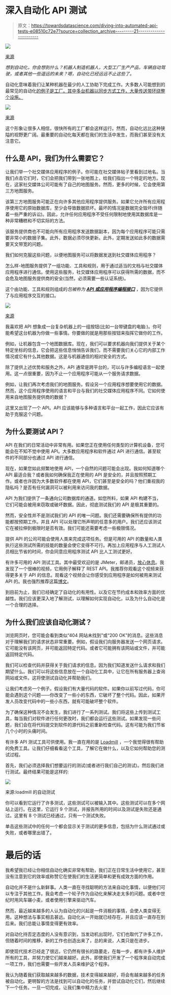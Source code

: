 # 深入自动化 API 测试

> 原文：<https://towardsdatascience.com/diving-into-automated-api-tests-e08510c72e7?source=collection_archive---------21----------------------->

![](img/6b298d465bfbd62512c95df2671d983c.png)

[来源](https://www.pxfuel.com/en/free-photo-xzbor)

*想到自动化，你会想到什么？机器人制造机器人，大型工厂生产产品，车辆自动驾驶，或者其他一些遥远的未来？嗯，自动化已经远远不止这些了。*

自动化意味着我们让某种机器在最少的人工协助下完成工作。大多数人可能想到的最常见的自动化[的例子是工厂。其中多台机器以同步方式工作，大量传送带环绕整个设施。](https://en.wikipedia.org/wiki/Automation)

![](img/f5674e31173038163787d73f8343b51b.png)

[来源](https://commons.wikimedia.org/wiki/File:Factory_Automation_Robotics_Palettizing_Bread.jpg)

这个形象让很多人相信，很快所有的工厂都会这样运行。然而，自动化远比这种狭隘的视野更广阔。最重要的自动化每天都在我们的生活中发生，而我们甚至没有太注意它。

## 什么是 API，我们为什么需要它？

让我们举一个社交媒体应用程序的例子。你可能在社交媒体帖子里看到过地名。当我们点击它们时，它们会把我们带到一张地图上，给我们指出一个特定的地方。现在，这家社交媒体公司可能有了自己的地图服务。然而，更多的时候，它会使用第三方地图服务。

该第三方地图服务可能正在向许多其他应用程序提供服务。如果它允许所有应用程序使用它的原始数据库，至少会导致数据损坏。最坏的情况是数据完全毁坏(伴随着一些严重的诉讼)。因此，允许任何应用程序不受任何限制地使用其数据库是一种非常糟糕和不切实际的方法。

该服务提供商也不可能向所有应用程序发送数据副本，因为每个应用程序可能只需要非常小的数据子集。此外，数据必须尽快更新。此外，定期发送如此多的数据需要天文带宽的问题。

我们如何克服这些问题，以便地图服务可以将数据发送到社交媒体应用程序？

怎么样-地图服务提供了一组功能、工具和规则，用于通过适当的文档与社交媒体应用程序进行通信。使用这些服务，社交媒体应用程序可以获得所需的数据，而不会危及地图服务提供商的安全(当然，必须需要一些认证系统)。

这个由功能、工具和规则组成的*包被称为* [***API 或应用程序编程接口***](https://en.wikipedia.org/wiki/Application_programming_interface) ，因为它提供了与应用程序交互的接口。

![](img/def31d9d904ddecb4047413b572b50d4.png)

[来源](https://en.m.wikipedia.org/wiki/File:Open-APIs-v5.png)

我喜欢把 API 想象成一台复杂机器上的一组按钮(比如一台带键盘的电脑:)。你可能希望这台机器为你做一些事情。你要做的就是用那些按钮来指挥它做你的工作。

例如，让机器包含一个地图数据库。现在，我们可以要求机器向我们提供关于某个特定坐标的信息，它会把这些信息悄悄告诉我们，而不需要我们关心它的内部工作情况或它有什么其他数据。这是与机器通信的相对安全的方式。

除了提供上述优势和服务之外，API 通常是跨平台的，可以与许多编程语言一起使用。这一点很重要，因为不止一个应用程序可能从一个服务请求数据。

例如，让我们再次考虑我们的地图服务。假设另一个应用程序想要使用它的数据。然而，这个应用程序使用的语言和平台与我们的社交媒体应用程序不同。它如何使用来自地图服务提供商的数据？

这里又出现了一个 API。API 应该能够与多种语言和平台一起工作，因此它应该有助于克服这个问题。

## 为什么要测试 API？

API 在我们的日常活动中非常有用。如果您正在使用任何类型的计算机设备，您可能会在不知不觉中使用 API。大多数应用程序和软件通过 API 进行通信。甚至软件的不同部分也通过 API 进行通信。

现在，如果您如此频繁地使用 API，一个自然的问题可能会出现。我如何知道哪个 API 最适合我？或者我如何确保我正在使用的 API 是安全的，并且按照预期工作。或者也许因为大多数软件都在使用 API，它们甚至是安全的吗？他们重视我的隐私吗？是否有任何漏洞可以被利用来访问我的数据。

API 为我们提供了一条通向公司数据库的通道。如您所料，如果 API 构建不当，它们可能会被用来窃取或破坏数据。因此，彻底测试我们的 API 是极其重要的。

然而，安全性并不是测试我们的 API 的唯一问题。我们还需要确保所有提供的功能都按预期工作。并且 API 可以处理它所声明的任意多的用户。我们还应该测试它在被拉伸到极限时是否有效。我们可能还需要考虑一些极限情况。

提供 API 的公司可能会使用人类来完成这项任务。但是可用的 API 的数量和人类执行这些测试所需的技能的数量会使它变得不可行。再加上应用程序与人工测试人员相比节省的时间，你会同意应用程序测试 API 比人工测试更好。

有许多可用的 API 测试工具。其中最受欢迎的是 JMeter，邮递员，[放心休息](https://en.wikipedia.org/wiki/Representational_state_transfer)。我发现了一个很棒的视频，它用例子解释了 REST API。我推荐你观看这个视频来获得更多关于 API 的信息。观看这个视频会让你感受到应用程序是如何被用来测试 API 的。我也强烈推荐这篇[博文](https://dzone.com/articles/api-testing-and-automation-101-the-essential-guide)。

到目前为止，我们已经确定了自动化的有用性。以及它在节约成本和效率方面的优越性。我们应该更深入地了解测试，以理解如何实现自动化，以及为什么自动化是一个合理的选择。

## 为什么我们应该自动化测试？

浏览网页时，您可能会看到类似“404 网站未找到”或“200 OK”的消息。这些消息对于理解我们的请求状态非常重要。例如，假设我们向服务器发送一个网页请求。它可能没有该网页，并可能返回特定代码。或者它可能拥有该网站或文件，并可能返回特定代码。

我们可以检查代码并获得关于我们请求的信息。因为我们知道发送什么请求和我们期望什么。我们可以将这些信息放在一个自动化工具中，让它在所有服务器上查询网站或文件。这将使测试自动化并帮助我们。

让我们考虑另一个例子。假设我们有大量代码的软件。如果你以前写过代码，你可能会遇到这个问题——你改变了一些小的东西，它破坏了整个代码。因此，如果开发人员改变代码中的一些小东西，就有可能破坏整个软件。

为了确保这种情况不会发生，我们进行了一系列测试。我们将这些上传到测试工具，每当我们对软件进行任何更改时，我们都会运行这些测试。如果发现一些问题，我们会在将代码提交到软件的源代码之前重新检查代码。这有可能为我们节省几个小时的头痛时间。

有许多 API 测试工具可供使用。我一直在用的是 [Loadmill](https://www.loadmill.io/) ，一个我觉得很有帮助的免费工具。让我们仔细看看这个工具，了解它在做什么，以及它如何帮助您的测试过程。

首先，我们必须选择我们想要运行的测试(或者进行我们自己的测试)。然后我们进行测试。最终结果可能是这样的:

![](img/6163beb801313aa0a05a55b67281559c.png)

来源:loadmill 的自动测试

你可以看到它运行了许多测试，这些测试可以被输入其中。这些测试可以在多个网站上运行。在这里，它运行 9 个测试，并报告所用的时间以及测试是失败还是通过。这里有 8 个测试已经通过，只有一个测试失败。

单击这些测试中的任何一个都会显示关于测试的更多信息，包括为什么测试通过或失败，或者哪里出错了。

# 最后的话

我希望我已经让你相信自动化确实非常有帮助，我们正在日常生活中使用它，甚至没有注意到它的效率或称赞它在使我们的生活更简单和更有成效方面的作用。

自动化并不是什么新鲜事。人类一直在寻找聪明的方法来自动化事情，以便他们可以专注于其他工作。我会考虑一个轮子作为自动化来解决走太多的问题。或者中世纪时用风车碾小麦。或者使用引擎来驱动汽车。

然而，最近越来越多的人认为自动化的兴起是一件消极的事情，会使人类变得无用。这种想法与事实相去甚远。自动化从一开始就已经存在，并且应该一直存在到后来。我们总能让事情变得更有效率。

对自动化持否定态度的人没有意识到，当发动机出现时，它们也取代了许多工作，但随着时间的推移，新的工作也创造出来了，总的来说，人类只是在进步。

即使现代技术已经走了很远，它仍然有很长的路要走，在每一步，都有许多人维护所有的工具，并努力使它们越来越好。此外，即使我们开发了一个程序来自动完成一项工作，我们也需要一些开发人员来维护这个程序。

我认为随着我们获取越来越多的数据，技术变得越来越好，将会有越来越多的任务被自动化。更明智的方法是找到可以自动化的任务，并尝试自动化它们，然后继续下一个任务。一旦一切完成，让我们集中精力去火星！